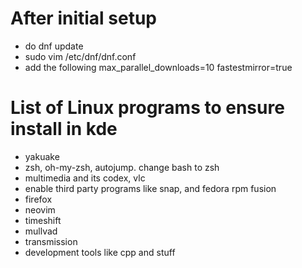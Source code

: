 # After initial setup
- do dnf update
- sudo vim /etc/dnf/dnf.conf
- add the following
max_parallel_downloads=10
fastestmirror=true
# List of Linux programs to ensure install in kde
- yakuake
- zsh, oh-my-zsh, autojump. change bash to zsh
- multimedia and its codex, vlc
- enable third party programs like snap, and fedora rpm fusion
- firefox
- neovim
- timeshift
- mullvad
- transmission
- development tools like cpp and stuff
